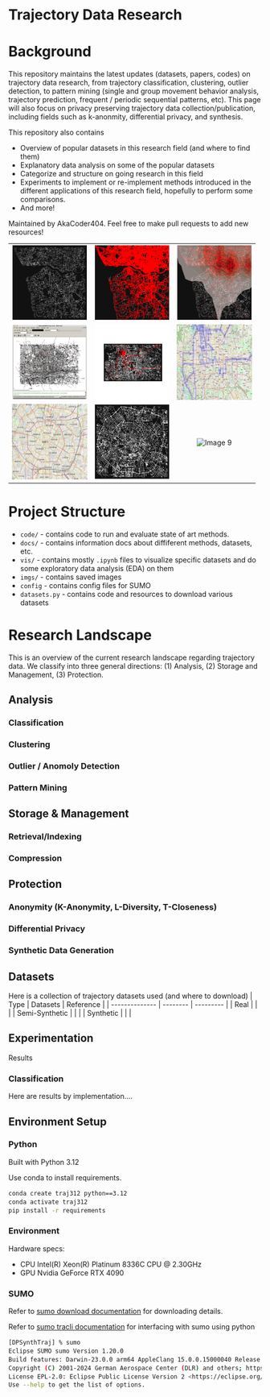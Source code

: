 #  Trajectory Data Research

# Background

This repository maintains the latest updates (datasets, papers, codes) on trajectory data research, from trajectory classification, clustering, outlier detection, to pattern mining (single and group movement behavior analysis, trajectory prediction, frequent / periodic sequential patterns, etc). This page will also focus on privacy preserving trajectory data collection/publication, including fields such as k-anonmity, differential privacy, and synthesis.

This repository also contains
- Overview of popular datasets in this research field (and where to find them)
- Explanatory data analysis on some of the popular datasets
- Categorize and structure on going research in this field
- Experiments to implement or re-implement methods introduced in the different applications of this research field, hopefully to perform some comparisons.
- And more!

Maintained by AkaCoder404. Feel free to make pull requests to add new resources!

<div style="text-align: center;">
  <table>
    <tr>
      <td><img src="./imgs/porto_default.png" alt="Image 1" width="150" height="150"></td>
      <td><img src="./imgs/portocity_all.png" alt="Image 2" width="150" height="150"></td>
      <td><img src="./imgs/porto_taxiid_20000589_kdegraph.png" alt="Image 3" width="150" height="150"></td>
    </tr>
    <tr>
      <td><img src="./imgs/geolife_osm_core.png" alt="Image 4" width="150" height="150"></td>
      <td><img src="./imgs/geolife_driver_000.png" alt="Image 5" width="150" height="150"></td>
      <td><img src="./imgs/geolife_driver_000_r5_folium_heatmap.png" alt="Image 6" width="150" height="150"></td>
    </tr>
    <tr>
      <td><img src="./imgs/chengdu_osm_core.png" alt="Image 7" width="150" height="150"></td>
      <td><img src="./imgs/chengdu_osmnx_core.png" alt="Image 8" width="150" height="150"></td>
      <td><img src="image9.png" alt="Image 9" width="150" height="150"></td>
    </tr>
  </table>
</div>

# Project Structure
- `code/` - contains code to run and evaluate state of art methods.
- `docs/` - contains information docs about diffiferent methods, datasets, etc.
- `vis/` - contains mostly `.ipynb` files to visualize specific datasets and do some exploratory data analysis (EDA) on them
- `imgs/` - contains saved images
- `config` - contains config files for SUMO
- `datasets.py` - contains code and resources to download various datasets

# Research Landscape
This is an overview of the current research landscape regarding trajectory data. We classify into three general directions: (1) Analysis, (2) Storage and Management, (3) Protection.

## Analysis
### Classification
### Clustering
### Outlier / Anomoly Detection
### Pattern Mining
## Storage & Management
### Retrieval/Indexing
### Compression
## Protection
### Anonymity (K-Anonymity, L-Diversity, T-Closeness)
### Differential Privacy
### Synthetic Data Generation

## Datasets
Here is a collection of trajectory datasets used (and where to download)
| Type           | Datasets | Reference |
| -------------- | -------- | --------- |
| Real           |          |           |
| Semi-Synthetic |          |           |
| Synthetic      |          |           |


## Experimentation
Results

### Classification
Here are results by implementation....

## Environment Setup
### Python
Built with Python 3.12

Use conda to install requirements.
```bash
conda create traj312 python==3.12
conda activate traj312
pip install -r requirements
```

### Environment
Hardware specs:
- CPU Intel(R) Xeon(R) Platinum 8336C CPU @ 2.30GHz
- GPU Nvidia GeForce RTX 4090

### SUMO
Refer to [sumo download documentation](https://sumo.dlr.de/docs/Installing/index.html) for downloading details.

Refer to [sumo tracli documentation](https://sumo.dlr.de/docs/TraCI/Interfacing_TraCI_from_Python.html) for interfacing with sumo using python


```bash
[DPSynthTraj] % sumo
Eclipse SUMO sumo Version 1.20.0
Build features: Darwin-23.0.0 arm64 AppleClang 15.0.0.15000040 Release FMI Proj GUI Intl
Copyright (C) 2001-2024 German Aerospace Center (DLR) and others; https://sumo.dlr.de
License EPL-2.0: Eclipse Public License Version 2 <https://eclipse.org/legal/epl-v20.html>
Use --help to get the list of options.
```



